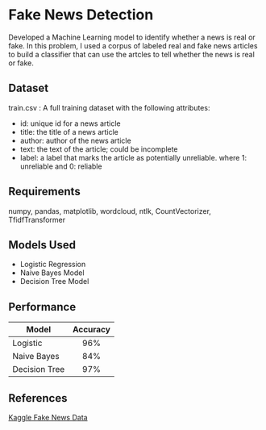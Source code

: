 # Fake News Detection

Developed a Machine Learning model to identify whether a news is real or fake. In this problem, I used a corpus of labeled real and fake news articles to build a classifier that can use the artcles to tell whether the news is real or fake. 

## Dataset
train.csv : A full training dataset with the following attributes:
* id: unique id for a news article
* title: the title of a news article
* author: author of the news article
* text: the text of the article; could be incomplete
* label: a label that marks the article as potentially unreliable.
where 1: unreliable
and 0: reliable

## Requirements
numpy, pandas, matplotlib, wordcloud, ntlk, CountVectorizer, TfidfTransformer

## Models Used
* Logistic Regression
* Naive Bayes Model
* Decision Tree Model

## Performance

| Model         | Accuracy |
| ------------- |:--------:|
| Logistic      |   96%    |
| Naive Bayes   |   84%    |
| Decision Tree |   97%    |

## References

[Kaggle Fake News Data](https://www.kaggle.com/c/fake-news/data)
